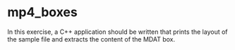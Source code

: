 # mp4_boxes
In this exercise, a C++ application should be written that prints the layout of the sample file and extracts the content of the MDAT box.
